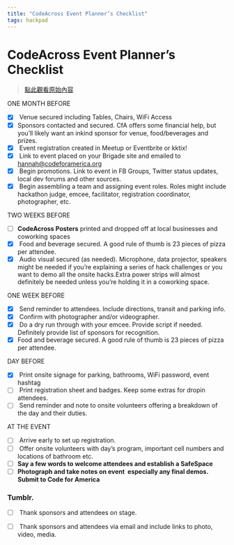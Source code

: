 ```yaml
---
title: "CodeAcross Event Planner’s Checklist"
tags: hackpad
---
```


# CodeAcross Event Planner’s Checklist

> [點此觀看原始內容](https://g0v.hackpad.tw/3LjGKEnHFW2)


ONE MONTH BEFORE
- [x]  Venue secured including Tables, Chairs, WiFi Access
- [x] Sponsors contacted and secured. CfA offers some financial help, but you’ll likely want an
in­kind sponsor for venue, food/beverages and prizes.
- [x]  Event registration created in Meetup or Eventbrite or kktix!
- [x]  Link to event placed on your Brigade site and emailed to hannah@codeforamerica.org
- [x]  Begin promotions. Link to event in FB Groups, Twitter status updates, local dev forums and
other sources.
- [x]  Begin assembling a team and assigning event roles. Roles might include hackathon judge,
emcee, facilitator, registration coordinator, photographer, etc.

TWO WEEKS BEFORE
- [ ] **CodeAcross Posters**  printed and dropped off at local businesses and coworking spaces
- [x]  Food and beverage secured. A good rule of thumb is 2­3 pieces of pizza per attendee.
- [x]  Audio visual secured (as needed). Microphone, data projector, speakers might be needed if
you’re explaining a series of hack challenges or you want to demo all the on­site hacks.Extra
power strips will almost definitely be needed unless you’re holding it in a co­working space.

ONE WEEK BEFORE
- [x]  Send reminder to attendees. Include directions, transit and parking info.
- [x]  Confirm with photographer and/or videographer.
- [x]  Do a dry run through with your emcee. Provide script if needed. Definitely provide list of
sponsors for recognition.
- [x] Food and beverage secured. A good rule of thumb is 2­3 pieces of pizza per attendee.

DAY BEFORE
- [x]  Print on­site signage for parking, bathrooms, WiFi password, event hashtag
- [ ]  Print registration sheet and badges. Keep some extras for drop­in attendees.
- [ ]  Send reminder and note to on­site volunteers offering a breakdown of the day and their duties.

AT THE EVENT
- [ ]  Arrive early to set up registration.
- [ ]  Offer on­site volunteers with day’s program, important cell numbers and locations of bathroom
etc.
- [ ] **Say a few words to welcome attendees and establish a Safe­Space**
- [ ] **Photograph and take notes on event ­­ especially any final demos. Submit to Code for America**
### Tumblr.

- [ ]  Thank sponsors and attendees on stage.
- [ ]  Thank sponsors and attendees via email and include links to photo, video, media.


